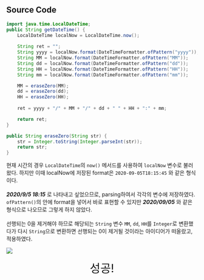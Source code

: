 ## Source Code
```java
import java.time.LocalDateTime;
public String getDateTime() {
    LocalDateTime localNow = LocalDateTime.now();
    
    String ret = "";
    String yyyy = localNow.format(DateTimeFormatter.ofPattern("yyyy"));
    String MM = localNow.format(DateTimeFormatter.ofPattern("MM"));
    String dd = localNow.format(DateTimeFormatter.ofPattern("dd"));
    String HH = localNow.format(DateTimeFormatter.ofPattern("HH"));
    String mm = localNow.format(DateTimeFormatter.ofPattern("mm"));

    MM = eraseZero(MM);
    dd = eraseZero(dd);
    HH = eraseZero(HH);
    
    ret = yyyy + "/" + MM + "/" + dd + " " + HH + ":" + mm;

    return ret;
}

public String eraseZero(String str) {
    str = Integer.toString(Integer.parseInt(str));
    return str;
}
```
현재 시간의 경우 `LocalDateTime`의 `now()` 메서드를 사용하여 `localNow` 변수로 불러왔다. 하지만 이때 localNow에 저장된 format은 `2020-09-05T18:15:45` 와 같은 형식이다.<br>  
___2020/9/5 18:15___ 로 나타내고 싶었으므로, parsing하여서 각각의 변수에 저장하였다.<br>
`ofPattern()`의 안에 format을 넣어서 바로 표현할 수 있지만 ___2020/09/05___ 와 같은 형식으로 나오므로 그렇게 하지 않았다.<br>  
선행되는 0을 제거해야 하므로 해당되는 `String` 변수 `MM`, `dd`, `HH`를 `Integer`로 변환했다가 다시 `String`으로 변환하면 선행되는 0이 제거될 것이라는 아이디어가 떠올랐고, 적용하였다.

<img src='http://drive.google.com/uc?export=view&id=1nMZgOhkzYpGk2YX97nTIGE76XfrsbIlJ' /><br>

<center style="font-size:30px;">성공!</center>
